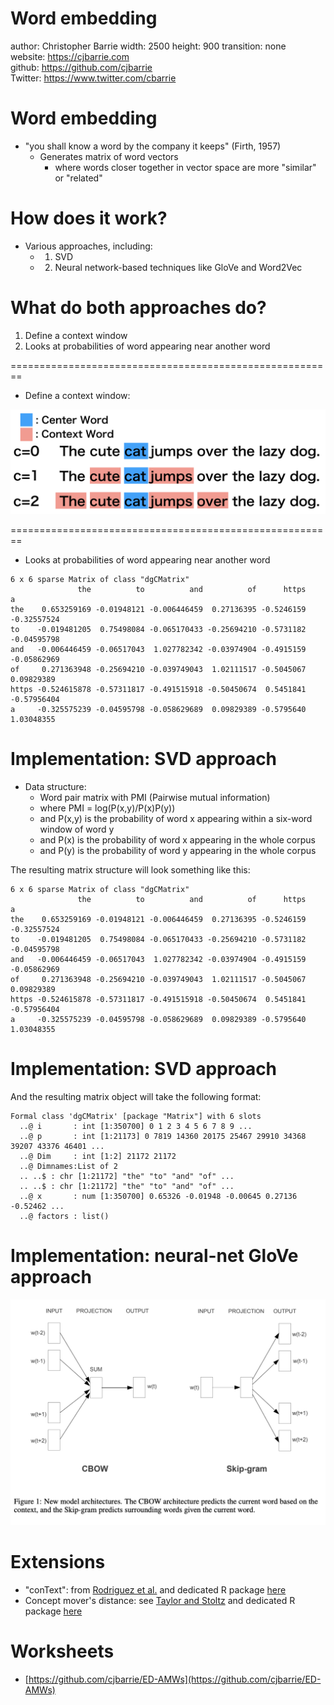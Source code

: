 Word embedding
========================================================
author: Christopher Barrie 
width: 2500
height: 900
transition: none  
  website: https://cjbarrie.com  
  github: https://github.com/cjbarrie       
  Twitter: https://www.twitter.com/cbarrie

Word embedding
========================================================

- "you shall know a word by the company it keeps" (Firth, 1957)
    - Generates matrix of word vectors
      - where words closer together in vector space are more "similar" or "related"
      
How does it work?
========================================================

- Various approaches, including:
  - 1. SVD
  - 2. Neural network-based techniques like GloVe and Word2Vec
  
What do both approaches do?
========================================================

1. Define a context window
2. Looks at probabilities of word appearing near another word

========================================================

- Define a context window:

![Context window](images/window.png)
  
========================================================

- Looks at probabilities of word appearing near another word


```
6 x 6 sparse Matrix of class "dgCMatrix"
               the          to          and          of      https           a
the    0.653259169 -0.01948121 -0.006446459  0.27136395 -0.5246159 -0.32557524
to    -0.019481205  0.75498084 -0.065170433 -0.25694210 -0.5731182 -0.04595798
and   -0.006446459 -0.06517043  1.027782342 -0.03974904 -0.4915159 -0.05862969
of     0.271363948 -0.25694210 -0.039749043  1.02111517 -0.5045067  0.09829389
https -0.524615878 -0.57311817 -0.491515918 -0.50450674  0.5451841 -0.57956404
a     -0.325575239 -0.04595798 -0.058629689  0.09829389 -0.5795640  1.03048355
```
  
    
Implementation: SVD approach
========================================================

- Data structure:
  - Word pair matrix with PMI (Pairwise mutual information)
  - where   PMI = log(P(x,y)/P(x)P(y))
  - and   P(x,y)   is the probability of word x appearing within a six-word window of word y
  - and   P(x)   is the probability of word x appearing in the whole corpus
  - and   P(y)   is the probability of word y appearing in the whole corpus
    
The resulting matrix structure will look something like this:
    

```
6 x 6 sparse Matrix of class "dgCMatrix"
               the          to          and          of      https           a
the    0.653259169 -0.01948121 -0.006446459  0.27136395 -0.5246159 -0.32557524
to    -0.019481205  0.75498084 -0.065170433 -0.25694210 -0.5731182 -0.04595798
and   -0.006446459 -0.06517043  1.027782342 -0.03974904 -0.4915159 -0.05862969
of     0.271363948 -0.25694210 -0.039749043  1.02111517 -0.5045067  0.09829389
https -0.524615878 -0.57311817 -0.491515918 -0.50450674  0.5451841 -0.57956404
a     -0.325575239 -0.04595798 -0.058629689  0.09829389 -0.5795640  1.03048355
```

Implementation: SVD approach
========================================================

And the resulting matrix object will take the following format:


```
Formal class 'dgCMatrix' [package "Matrix"] with 6 slots
  ..@ i       : int [1:350700] 0 1 2 3 4 5 6 7 8 9 ...
  ..@ p       : int [1:21173] 0 7819 14360 20175 25467 29910 34368 39207 43376 46401 ...
  ..@ Dim     : int [1:2] 21172 21172
  ..@ Dimnames:List of 2
  .. ..$ : chr [1:21172] "the" "to" "and" "of" ...
  .. ..$ : chr [1:21172] "the" "to" "and" "of" ...
  ..@ x       : num [1:350700] 0.65326 -0.01948 -0.00645 0.27136 -0.52462 ...
  ..@ factors : list()
```

Implementation: neural-net GloVe approach
========================================================

<center>
<img src="images/skip_gram_mikolov.png" >
</center>

Extensions
========================================================

- "conText": from [Rodriguez et al.](https://github.com/prodriguezsosa/EmbeddingRegression) and dedicated R package [here](https://github.com/prodriguezsosa/conText)
- Concept mover's distance: see [Taylor and Stoltz](https://link.springer.com/article/10.1007/s42001-019-00048-6) and dedicated R package [here](https://github.com/dustinstoltz/CMDist)

Worksheets
========================================================

- [https://github.com/cjbarrie/ED-AMWs](https://github.com/cjbarrie/ED-AMWs)
